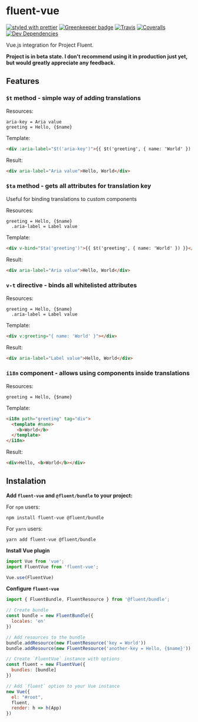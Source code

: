 # fluent-vue

[![styled with prettier](https://img.shields.io/badge/styled_with-prettier-ff69b4.svg)](https://github.com/prettier/prettier)
[![Greenkeeper badge](https://badges.greenkeeper.io/Demivan/fluent-vue.svg)](https://greenkeeper.io/)
[![Travis](https://img.shields.io/travis/Demivan/fluent-vue.svg)](https://travis-ci.org/Demivan/fluent-vue)
[![Coveralls](https://img.shields.io/coveralls/Demivan/fluent-vue.svg)](https://coveralls.io/github/Demivan/fluent-vue)
[![Dev Dependencies](https://david-dm.org/Demivan/fluent-vue/dev-status.svg)](https://david-dm.org/Demivan/fluent-vue?type=dev)

Vue.js integration for Project Fluent.

**Project is in beta state. I don't recommend using it in production just yet, but would greatly appreciate any feedback.**

## Features

### `$t` method - simple way of adding translations

Resources:
```ftl
aria-key = Aria value
greeting = Hello, {$name}
```

Template:
```html
<div :aria-label="$t('aria-key')">{{ $t('greeting', { name: 'World' }) }}</div>
```

Result:
```html
<div aria-label="Aria value">Hello, ⁨World⁩</div>
```

### `$ta` method - gets all attributes for translation key
Useful for binding translations to custom components

Resources:
```ftl
greeting = Hello, {$name}
  .aria-label = Label value
```

Template:
```html
<div v-bind="$ta('greeting')">{{ $t('greeting', { name: 'World' }) }}</div>
```

Result:
```html
<div aria-label="Aria value">Hello, ⁨World⁩</div>
```

### `v-t` directive - binds all whitelisted attributes

Resources:
```ftl
greeting = Hello, {$name}
  .aria-label = Label value
```

Template:
```html
<div v:greeting="{ name: 'World' }"></div>
```

Result:
```html
<div aria-label="Label value">Hello, ⁨World⁩</div>
```

### `i18n` component - allows using components inside translations

Resources:
```ftl
greeting = Hello, {$name}
```

Template:
```html
<i18n path="greeting" tag="div">
  <template #name>
    <b>World</b>
  </template>
</i18n>
```

Result:
```html
<div>Hello, ⁨<b>World</b>⁩</div>
```

## Instalation

**Add `fluent-vue` and `@fluent/bundle` to your project:**

For `npm` users:
```
npm install fluent-vue @fluent/bundle
```

For `yarn` users:
```
yarn add fluent-vue @fluent/bundle
```

**Install Vue plugin**

```js
import Vue from 'vue';
import FluentVue from 'fluent-vue';

Vue.use(FluentVue)
```

**Configure `fluent-vue`**
```js
import { FluentBundle, FluentResource } from '@fluent/bundle';

// Create bundle
const bundle = new FluentBundle({
  locales: 'en'
})

// Add resources to the bundle 
bundle.addResource(new FluentResource('key = World'))
bundle.addResource(new FluentResource('another-key = Hello, {$name}'))

// Create `FluentVue` instance with options
const fluent = new FluentVue({
  bundles: [bundle]
})

// Add `fluent` option to your Vue instance
new Vue({
  el: "#root",
  fluent,
  render: h => h(App)
})
```
